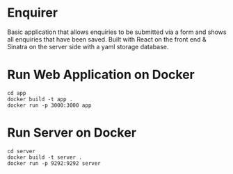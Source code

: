 # Enquirer
Basic application that allows enquiries to be submitted via a form and shows all enquiries that have been saved. Built with React on the front end & Sinatra on the server side with a yaml storage database.


# Run Web Application on Docker 
```
cd app
docker build -t app .
docker run -p 3000:3000 app
```


# Run Server on Docker 
```
cd server
docker build -t server .
docker run -p 9292:9292 server
```